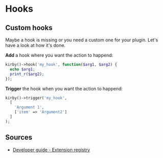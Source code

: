 # Hooks

## Custom hooks

Maybe a hook is missing or you need a custom one for your plugin. Let's have a look at how it's done.

**Add** a hook where you want the action to happend:

```php
kirby()->hook('my_hook', function($arg1, $arg2) {
  echo $arg1;
  print_r($arg2);
});
```

**Trigger** the hook when you want the action to happend:

```php
kirby()->trigger('my_hook',
  [
    'Argument 1',
    ['item' => 'Argument2']
  ]
);
```

## Sources

- [Developer guide - Extension registry](https://getkirby.com/docs/developer-guide/plugins/registry)
